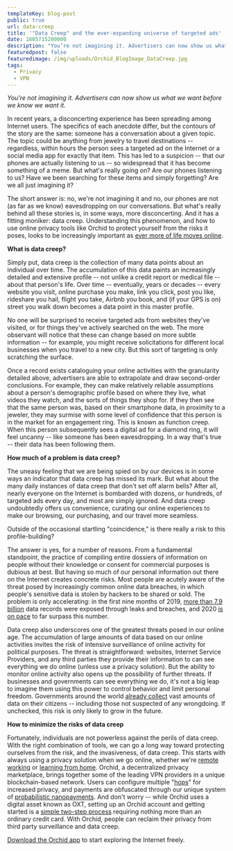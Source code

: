 ```yaml
---
templateKey: blog-post
public: true
url: data-creep
title: '"Data Creep" and the ever-expanding universe of targeted ads'
date: 1605715200000
description: "You’re not imagining it. Advertisers can now show us what we want before we know we want it."
featuredpost: false
featuredimage: /img/uploads/Orchid_BlogImage_DataCreep.jpg
tags:
  - Privacy
  - VPN
---
```

*You're not imagining it. Advertisers can now show us what we want before we know we want it.*

In recent years, a disconcerting experience has been spreading among Internet users. The specifics of each anecdote differ, but the contours of the story are the same: someone has a conversation about a given topic. The topic could be anything from jewelry to travel destinations -- regardless, within hours the person sees a targeted ad on the Internet or a social media app for exactly that item. This has led to a suspicion -- that our phones are actually listening to us -- so widespread that it has become something of a meme. But what's really going on? Are our phones listening to us? Have we been searching for these items and simply forgetting? Are we all just imagining it?

The short answer is: no, we're not imagining it and no, our phones are not (as far as we know) eavesdropping on our conversations. But what's really behind all these stories is, in some ways, more disconcerting. And it has a fitting moniker: data creep. Understanding this phenomenon, and how to use online privacy tools like Orchid to protect yourself from the risks it poses, looks to be increasingly important as [ever more of life moves online](/what-the-global-vpn-markets-explosive-growth-means-for-orchid/#:~:text=Privacy%20is%20booming%2C%20and%20Orchid,activity%2C%20particularly%20on%20mobile%20devices.).

**What is data creep?**

Simply put, data creep is the collection of many data points about an individual over time. The accumulation of this data paints an increasingly detailed and extensive profile -- not unlike a credit report or medical file -- about that person's life. Over time -- eventually, years or decades -- every website you visit, online purchase you make, link you click, post you like, rideshare you hail, flight you take, Airbnb you book, and (if your GPS is on) street you walk down becomes a data point in this master profile.

No one will be surprised to receive targeted ads from websites they've visited, or for things they've actively searched on the web. The more observant will notice that these can change based on more subtle information -- for example, you might receive solicitations for different local businesses when you travel to a new city. But this sort of targeting is only scratching the surface.

Once a record exists cataloguing your online activities with the granularity detailed above, advertisers are able to extrapolate and draw second-order conclusions. For example, they can make relatively reliable assumptions about a person's demographic profile based on where they live, what videos they watch, and the sorts of things they shop for. If they then see that the same person was, based on their smartphone data, in proximity to a jeweler, they may surmise with some level of confidence that this person is in the market for an engagement ring. This is known as function creep. When this person subsequently sees a digital ad for a diamond ring, it will feel uncanny -- like someone has been eavesdropping. In a way that's true -- their data has been following them.

**How much of a problem is data creep?**

The uneasy feeling that we are being spied on by our devices is in some ways an indicator that data creep has missed its mark. But what about the many daily instances of data creep that don't set off alarm bells? After all, nearly everyone on the Internet is bombarded with dozens, or hundreds, of targeted ads every day, and most are simply ignored. And data creep undoubtedly offers us convenience, curating our online experiences to make our browsing, our purchasing, and our travel more seamless.

Outside of the occasional startling "coincidence," is there really a risk to this profile-building?

The answer is yes, for a number of reasons. From a fundamental standpoint, the practice of compiling entire dossiers of information on people without their knowledge or consent for commercial purposes is dubious at best. But having so much of our personal information out there on the Internet creates concrete risks. Most people are acutely aware of the threat posed by increasingly common online data breaches, in which people's sensitive data is stolen by hackers to be shared or sold. The problem is only accelerating: in the first nine months of 2019, [more than 7.9 billion](https://pages.riskbasedsecurity.com/hubfs/Reports/2019/Data%20Breach%20QuickView%20Report%202019%20Q3%20Trends.pdf) data records were exposed through leaks and breaches, and 2020 [is on pace](https://www.identityforce.com/blog/2020-data-breaches) to far surpass this number.

Data creep also underscores one of the greatest threats posed in our online age. The accumulation of large amounts of data based on our online activities invites the risk of intensive surveillance of online activity for political purposes. The threat is straightforward: websites, Internet Service Providers, and any third parties they provide their information to can see everything we do online (unless use a privacy solution). But the ability to monitor online activity also opens up the possibility of further threats. If businesses and governments can see everything we do, it's not a big leap to imagine them using this power to control behavior and limit personal freedom. Governments around the world [already collect](https://en.wikipedia.org/wiki/List_of_government_mass_surveillance_projects) vast amounts of data on their citizens -- including those not suspected of any wrongdoing. If unchecked, this risk is only likely to grow in the future.

**How to minimize the risks of data creep**

Fortunately, individuals are not powerless against the perils of data creep. With the right combination of tools, we can go a long way toward protecting ourselves from the risk, and the invasiveness, of data creep. This starts with always using a privacy solution when we go online, whether we're [remote working](/tips-for-protecting-your-privacy-while-working-from-home/) or [learning from home](/how-to-protect-students-privacy-online-from-vr-to-vpns/). Orchid, a decentralized privacy marketplace, brings together some of the leading VPN providers in a unique blockchain-based network. Users can configure multiple "[hops](/what-is-a-hop/)" for increased privacy, and payments are obfuscated through our unique system of [probabilistic nanopayments](/introducing-nanopayments/). And don't worry -- while Orchid uses a digital asset known as OXT, setting up an Orchid account and getting started is a [simple two-step process](/how-to-start-using-orchids-crypto-vpn-in-seconds/) requiring nothing more than an ordinary credit card. With Orchid, people can reclaim their privacy from third party surveillance and data creep.

[Download the Orchid app](https://www.orchid.com/download) to start exploring the Internet freely.